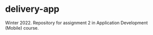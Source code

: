 # delivery-app
Winter 2022. Repository for assignment 2 in Application Development (Mobile) course.
